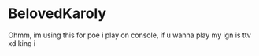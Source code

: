 # BelovedKaroly
Ohmm, im using this for poe i play on console, if u wanna play my ign is ttv xd king i 
